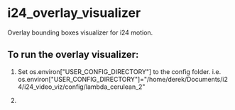 # i24_overlay_visualizer

Overlay bounding boxes visualizer for i24 motion. 

## To run the overlay visualizer: 

1. Set os.environ["USER_CONFIG_DIRECTORY"] to the config folder. 
    i.e. os.environ["USER_CONFIG_DIRECTORY"]="/home/derek/Documents/i24/i24_video_viz/config/lambda_cerulean_2"
    
2. 